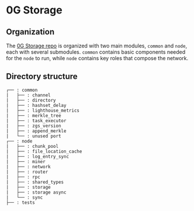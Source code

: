 # 0G Storage

## Organization

The [0G Storage repo](https://github.com/0glabs/0g-storage-node) is organized with two main modules, `common` and `node`, each with several submodules. `common` contains basic components needed for the `node` to run, while `node` contains key roles that compose the network.

## Directory structure

```
┌── : common
|   ├── : channel
|   ├── : directory
|   ├── : hashset_delay
|   ├── : lighthouse_metrics
|   ├── : merkle_tree
|   ├── : task_executor
|   ├── : zgs_version
|   ├── : append_merkle
|   └── : unused port
┌── : node
|   ├── : chunk_pool
|   ├── : file_location_cache
|   ├── : log_entry_sync
|   ├── : miner
|   ├── : network
|   ├── : router
|   ├── : rpc
|   ├── : shared_types
|   ├── : storage
|   ├── : storage async
|   └── : sync
├── : tests
```
